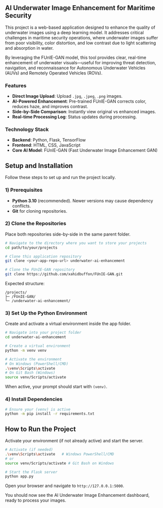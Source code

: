 ## AI Underwater Image Enhancement for Maritime Security

This project is a web-based application designed to enhance the quality of underwater images using a deep learning model. It addresses critical challenges in maritime security operations, where underwater images suffer from poor visibility, color distortion, and low contrast due to light scattering and absorption in water.

By leveraging the FUnIE-GAN model, this tool provides clear, real-time enhancement of underwater visuals—useful for improving threat detection, navigation, and reconnaissance for Autonomous Underwater Vehicles (AUVs) and Remotely Operated Vehicles (ROVs).

### Features

- **Direct Image Upload**: Upload `.jpg`, `.jpeg`, `.png` images.
- **AI-Powered Enhancement**: Pre-trained FUnIE-GAN corrects color, reduces haze, and improves contrast.
- **Side-by-Side Comparison**: Instantly view original vs enhanced images.
- **Real-time Processing Log**: Status updates during processing.

### Technology Stack

- **Backend**: Python, Flask, TensorFlow
- **Frontend**: HTML, CSS, JavaScript
- **Core AI Model**: FUnIE-GAN (Fast Underwater Image Enhancement GAN)

## Setup and Installation

Follow these steps to set up and run the project locally.

### 1) Prerequisites

- **Python 3.10** (recommended). Newer versions may cause dependency conflicts.
- **Git** for cloning repositories.

### 2) Clone the Repositories

Place both repositories side-by-side in the same parent folder.

```bash
# Navigate to the directory where you want to store your projects
cd path/to/your/projects

# Clone this application repository
git clone <your-app-repo-url> underwater-ai-enhancement

# Clone the FUnIE-GAN repository
git clone https://github.com/xahidbuffon/FUnIE-GAN.git
```

Expected structure:

```text
/projects/
├─ /FUnIE-GAN/
└─ /underwater-ai-enhancement/
```

### 3) Set Up the Python Environment

Create and activate a virtual environment inside the app folder.

```bash
# Navigate into your project folder
cd underwater-ai-enhancement

# Create a virtual environment
python -m venv venv

# Activate the environment
# On Windows (PowerShell/CMD)
.\venv\Scripts\activate
# On Git Bash (Windows)
source venv/Scripts/activate
```

When active, your prompt should start with `(venv)`.

### 4) Install Dependencies

```bash
# Ensure your (venv) is active
python -m pip install -r requirements.txt
```

## How to Run the Project

Activate your environment (if not already active) and start the server.

```bash
# Activate (if needed)
.\venv\Scripts\activate   # Windows PowerShell/CMD
# or
source venv/Scripts/activate # Git Bash on Windows

# Start the Flask server
python app.py
```

Open your browser and navigate to `http://127.0.0.1:5000`.

You should now see the AI Underwater Image Enhancement dashboard, ready to process your images.
